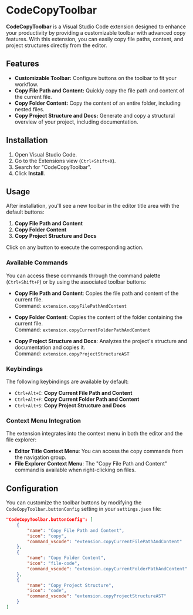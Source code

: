 # CodeCopyToolbar

**CodeCopyToolbar** is a Visual Studio Code extension designed to enhance your productivity by providing a customizable toolbar with advanced copy features. With this extension, you can easily copy file paths, content, and project structures directly from the editor.

## Features

- **Customizable Toolbar:** Configure buttons on the toolbar to fit your workflow.
- **Copy File Path and Content:** Quickly copy the file path and content of the current file.
- **Copy Folder Content:** Copy the content of an entire folder, including nested files.
- **Copy Project Structure and Docs:** Generate and copy a structural overview of your project, including documentation.

## Installation

1. Open Visual Studio Code.
2. Go to the Extensions view (`Ctrl+Shift+X`).
3. Search for "CodeCopyToolbar".
4. Click **Install**.

## Usage

After installation, you'll see a new toolbar in the editor title area with the default buttons:

1. **Copy File Path and Content**
2. **Copy Folder Content**
3. **Copy Project Structure and Docs**

Click on any button to execute the corresponding action.

### Available Commands

You can access these commands through the command palette (`Ctrl+Shift+P`) or by using the associated toolbar buttons:

- **Copy File Path and Content**: Copies the file path and content of the current file.  
    Command: `extension.copyFilePathAndContent`
    
- **Copy Folder Content**: Copies the content of the folder containing the current file.  
    Command: `extension.copyCurrentFolderPathAndContent`
    
- **Copy Project Structure and Docs**: Analyzes the project's structure and documentation and copies it.  
    Command: `extension.copyProjectStructureAST`
    

### Keybindings

The following keybindings are available by default:

- `Ctrl+Alt+C`: **Copy Current File Path and Content**
- `Ctrl+Alt+F`: **Copy Current Folder Path and Content**
- `Ctrl+Alt+S`: **Copy Project Structure and Docs**

### Context Menu Integration

The extension integrates into the context menu in both the editor and the file explorer:

- **Editor Title Context Menu**: You can access the copy commands from the navigation group.
- **File Explorer Context Menu**: The "Copy File Path and Content" command is available when right-clicking on files.

## Configuration

You can customize the toolbar buttons by modifying the `CodeCopyToolbar.buttonConfig` setting in your `settings.json` file:

```json
"CodeCopyToolbar.buttonConfig": [
    {
        "name": "Copy File Path and Content",
        "icon": "copy",
        "command_vscode": "extension.copyCurrentFilePathAndContent"
    },
    {
        "name": "Copy Folder Content",
        "icon": "file-code",
        "command_vscode": "extension.copyCurrentFolderPathAndContent"
    },
    {
        "name": "Copy Project Structure",
        "icon": "code",
        "command_vscode": "extension.copyProjectStructureAST"
    }
]
```